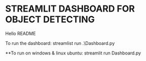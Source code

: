 # STREAMLIT DASHBOARD FOR OBJECT DETECTING

Hello README

To run the dashboard:
  streamlist run .\Dashboard.py

**To run on windows & linux ubuntu:
  streamlit run Dashboard.py
